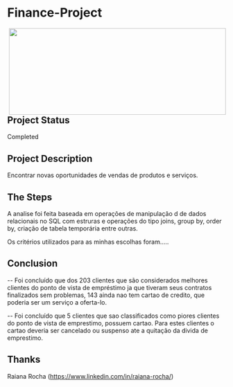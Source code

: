 # Finance-Project
 
<img align="right" src="https://cdn.corporatefinanceinstitute.com/assets/finance-definition.jpg"  width="500" height="200">

## Project Status

Completed

## Project Description

Encontrar novas oportunidades de vendas de produtos e serviços.

## The Steps

A analise foi feita baseada em operações de manipulação d de dados relacionais no SQL com estruras e operações do tipo joins, group by, order by, criação de tabela temporária entre outras.

Os critérios utilizados para as minhas escolhas foram.....

## Conclusion

-- Foi concluído que dos 203 clientes que são considerados melhores clientes do ponto de vista de empréstimo ja que tiveram seus contratos finalizados sem problemas, 143 ainda nao tem cartao de credito, que poderia ser um serviço a oferta-lo.

-- Foi concluído que 5 clientes que sao classificados como piores clientes do ponto de vista de emprestimo, possuem cartao. Para estes clientes o cartao deveria ser cancelado ou suspenso ate a quitação da divida de emprestimo.


## Thanks
Raiana Rocha (https://www.linkedin.com/in/raiana-rocha/)



